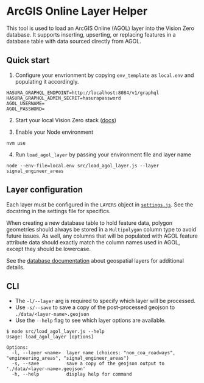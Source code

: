 # ArcGIS Online Layer Helper

This tool is used to load an ArcGIS Online (AGOL) layer into the Vision Zero database. It supports inserting, upserting, or replacing features in a database table with data sourced directly from AGOL.

## Quick start

1. Configure your envrionment by copying `env_template` as `local.env` and populating it accordingly.

```
HASURA_GRAPHQL_ENDPOINT=http://localhost:8084/v1/graphql
HASURA_GRAPHQL_ADMIN_SECRET=hasurapassword
AGOL_USERNAME=
AGOL_PASSWORD=
```

2. Start your local Vision Zero stack ([docs](https://github.com/cityofaustin/vision-zero?tab=readme-ov-file#quick-start))

3. Enable your Node environment

```shell
nvm use
```

4. Run `load_agol_layer` by passing your environment file and layer name

```shell
node --env-file=local.env src/load_agol_layer.js --layer signal_engineer_areas
```

## Layer configuration

Each layer must be configured in the `LAYERS` object in [`settings.js`](/toolbox/load_agol_layer/src/settings.js). See the docstring in the settings file for specifics.

When creating a new database table to hold feature data, polygon geometries should always be stored in a `Multipolygon` column type to avoid future issues. As well, any columns that will be populated with AGOL feature attribute data should exactly match the column names used in AGOL, except they should be lowercase.

See the [database documentation](/database#geospatial-layers) about geospatial layers for additional details.

## CLI

- The `-l/--layer` arg is required to specify which layer will be processed.
- Use `-s/--save` to save a copy of the post-processed geojson to `./data/<layer-name>.geojson`
- Use the `--help` flag to see which layer options are available.

```shell
$ node src/load_agol_layer.js --help
Usage: load_agol_layer [options]

Options:
  -l, --layer <name>  layer name (choices: "non_coa_roadways", "engineering_areas", "signal_engineer_areas")
  -s, --save          save a copy of the geojson output to './data/<layer-name>.geojson'
  -h, --help          display help for command
```
